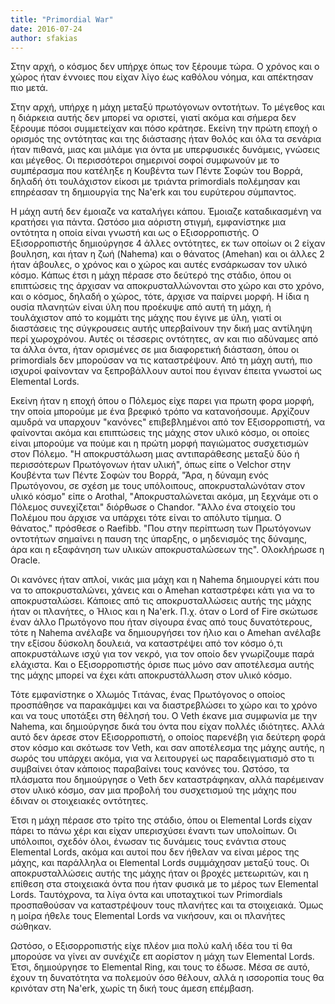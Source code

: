 ```yaml
---
title: "Primordial War"
date: 2016-07-24
author: sfakias
---
```


Στην αρχή, ο κόσμος δεν υπήρχε όπως τον ξέρουμε τώρα. Ο χρόνος και ο χώρος
ήταν έννοιες που είχαν λίγο έως καθόλου νόημα, και απέκτησαν πιο μετά.

Στην αρχή, υπήρχε η μάχη μεταξύ πρωτόγονων οντοτήτων. Το μέγεθος και η
διάρκεια αυτής δεν μπορεί να οριστεί, γιατί ακόμα και σήμερα δεν ξέρουμε πόσοι
συμμετείχαν και πόσο κράτησε. Εκείνη την πρώτη εποχή ο ορισμός της οντότητας
και της διάστασης ήταν θολός και όλα τα σενάρια ήταν πιθανά, μιας και μιλάμε
για όντα με υπερφυσικές δυνάμεις, γνώσεις και μέγεθος. Οι περισσότεροι
σημερινοί σοφοί συμφωνούν με το συμπέρασμα που κατέληξε η Κουβέντα των Πέντε
Σοφών του Βορρά, δηλαδή ότι τουλάχιστον είκοσι με τριάντα primordials
πολέμησαν και επηρέασαν τη δημιουργία της Na'erk και του ευρύτερου σύμπαντος.



Η μάχη αυτή δεν έμοιαζε να καταλήγει κάπου. Έμοιαζε καταδικασμένη να κρατήσει
για πάντα. Ωστόσο μια αόριστη στιγμή, εμφανίστηκε μια οντότητα η οποία είναι
γνωστή και ως ο Εξισορροπιστής. Ο Εξισορροπιστής δημιούργησε 4 άλλες
οντότητες, εκ των οποίων οι 2 είχαν βουληση, και ήταν η ζωή (Nahema) και ο
θάνατος (Amehan) και οι άλλες 2 ήταν άβουλες, ο χρόνος και ο χώρος και αυτές
ενσάρκωσαν τον υλικό κόσμο. Κάπως έτσι η μάχη πέρασε στο δεύτερό της στάδιο,
όπου οι επιπτώσεις της άρχισαν να αποκρυσταλλώνονται στο χώρο και στο χρόνο,
και ο κόσμος, δηλαδή ο χώρος, τότε, άρχισε να παίρνει μορφή. Η ίδια η ουσία
πλανητών είναι ύλη που προέκυψε από αυτή τη μάχη, ή τουλάχιστον από το κομμάτι
της μάχης που έγινε με ύλη, γιατί οι διαστάσεις της σύγκρουσεις αυτής
υπερβαίνουν την δική μας αντίληψη περί χωροχρόνου. Αυτές οι τέσσερις
οντότητες, αν και πιο αδύναμες από τα άλλα όντα, ήταν ορισμένες σε μια
διαφορετική διάσταση, όπου οι primordials δεν μπορούσαν να τις καταστρέψουν.
Από τη μάχη αυτή, πιο ισχυροί φαίνονταν να ξεπροβάλλουν αυτοί που έγιναν
έπειτα γνωστοί ως Elemental Lords.



Εκείνη ήταν η εποχή όπου ο Πόλεμος είχε παρει για πρωτη φορα μορφή, την οποία
μπορούμε με ένα βρεφικό τρόπο να κατανοήσουμε. Αρχίζουν αμυδρά να υπαρχουν
"κανόνες" επιβεβλημένοι από τον Εξισορροπιστή, να φαίνονται ακόμα και
επιπτώσεις της μάχης στον υλικό κόσμο, οι οποίες είναι μπορούμε να πούμε και η
πρώτη μορφή παγιώματος συσχετισμών στον Πόλεμο. "Η αποκρυστάλωση μιας
αντιπαράθεσης μεταξύ δύο ή περισσότερων Πρωτόγονων ήταν υλική", όπως είπε ο
Velchor στην Κουβέντα των Πέντε Σοφών του Βορρά, "Άρα, η δύναμη ενός
Πρωτόγονου, σε σχέση με τους υπόλοιπους, αποκρυσταλώνόταν στον υλικό κόσμο"
είπε ο Arothal, "Αποκρυσταλώνεται ακόμα, μη ξεχνάμε οτι ο Πόλεμος συνεχίζεται"
διόρθωσε ο Chandor. "Άλλο ένα στοιχείο του Πολέμου που άρχισε να υπάρχει τότε
είναι το απόλυτο τίμημα. Ο θάνατος." πρόσθεσε ο Raefibb. "Που στην περίπτωση
των Πρωτόγονων οντοτήτων σημαίνει η παυση της ύπαρξης, ο μηδενισμός της
δύναμης, άρα και η εξαφάνηση των υλικών αποκρυσταλώσεων της". Ολοκλήρωσε η
Oracle.



Οι κανόνες ήταν απλοί, νικάς μια μάχη και η Nahema δημιουργεί κάτι που να το
αποκρυσταλώνει, χάνεις και ο Amehan καταστρέφει κάτι για να το αποκρυσταλώσει.
Κάποιες από τις αποκρυσταλλώσεις αυτής της μάχης ήταν οι πλανήτες, ο Ήλιος και
η Na'erk. Π.χ. όταν ο Lord of Fire σκώτωσε έναν άλλο Πρωτόγονο που ήταν
σίγουρα ένας από τους δυνατότερους, τότε η Nahema ανέλαβε να δημιουργήσει τον
ήλιο και ο Amehan ανέλαβε την εξίσου δύσκολη δουλειά, να καταστρέψει από τον
κόσμο ό,τι αποκρυστάλωνε ισχύ για τον νεκρό, για τον οποίο δεν γνωρίζουμε παρά
ελάχιστα. Και ο Εξισορροπιστής όρισε πως μόνο σαν αποτέλεσμα αυτής της μάχης
μπορεί να έχει κάτι αποκρυστάλλωση στον υλικό κόσμο.



Τότε εμφανίστηκε ο Χλωμός Τιτάνας, ένας Πρωτόγονος ο οποίος προσπάθησε να
παρακάμψει και να διαστρεβλώσει το χώρο και το χρόνο και να τους υποτάξει στη
θέλησή του. O Veth έκανε μια συμφωνία με την Nahema, και δημιούργησε δικά του
όντα που είχαν πολλές ιδιότητες. Αλλά αυτό δεν άρεσε στον Εξισορροπιστή, ο
οποίος παρενέβη για δεύτερη φορά στον κόσμο και σκότωσε τον Veth, και σαν
αποτέλεσμα της μάχης αυτής, η σωρός του υπάρχει ακόμα, για να λειτουργεί ως
παραδειγματισμό στο τι συμβαίνει όταν κάποιος παραβαίνει τους κανόνες του.
Ωστόσο, τα πλάσματα που δημιούργησε ο Veth δεν καταστράφηκαν, αλλά παρέμειναν
στον υλικό κόσμο, σαν μια προβολή του συσχετισμού της μάχης που έδιναν οι
στοιχειακές οντότητες.



Έτσι η μάχη πέρασε στο τρίτο της στάδιο, όπου οι Elemental Lords είχαν πάρει
το πάνω χέρι και είχαν υπερισχύσει έναντι των υπολοίπων. Οι υπόλοιποι, σχεδόν
όλοι, ένωσαν τις δυνάμεις τους ενάντια στους Elemental Lords, ακόμα και αυτοί
που δεν ήθελαν να είναι μέρος της μάχης, και παράλληλα οι Elemental Lords
συμμάχησαν μεταξύ τους. Οι αποκρυσταλλώσεις αυτής της μάχης ήταν οι βροχές
μετεωριτών, και η επίθεση στα στοιχειακά όντα που ήταν φυσικά με το μέρος των
Elemental Lords. Ταυτόχρονα, τα λίγα όντα και υποταχτικοί των Primordials
προσπαθούσαν να καταστρέψουν τους πλανήτες και τα στοιχειακά. Όμως η μοίρα
ήθελε τους Elemental Lords να νικήσουν, και οι πλανήτες σώθηκαν.



Ωστόσο, ο Εξισορροπιστής είχε πλέον μια πολύ καλή ιδέα του τί θα μπορούσε να
γίνει αν συνέχιζε επ αορίστον η μάχη των Elemental Lords. Έτσι, δημιούργησε το
Elemental Ring, και τους το έδωσε. Μέσα σε αυτό, έχουν τη δυνατότητα να
πολεμούν όσο θέλουν, αλλά η ισσοροπία τους θα κρινόταν στη Na'erk, χωρίς τη
δική τους άμεση επέμβαση.

